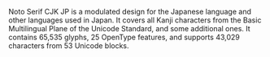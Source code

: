 Noto Serif CJK JP is a modulated design for the Japanese language and other languages used in Japan. It covers all Kanji characters from the Basic Multilingual Plane of the Unicode Standard, and some additional ones. It contains 65,535 glyphs, 25 OpenType features, and supports 43,029 characters from 53 Unicode blocks.